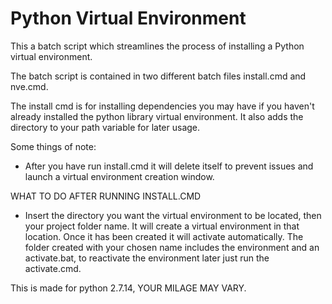 # Python Virtual Environment
This a batch script which streamlines the process of installing a Python virtual environment.

The batch script is contained in two different batch files install.cmd and nve.cmd.

The install cmd is for installing dependencies you may have if you haven't already installed the python library virtual environment.  It also adds the directory to your path variable for later usage.

Some things of note:

* After you have run install.cmd it will delete itself to prevent issues and launch a virtual environment creation window.

WHAT TO DO AFTER RUNNING INSTALL.CMD

* Insert the directory you want the virtual environment to be located, then your project folder name. It will create a virtual environment in that location. Once it has been created it will activate automatically. The folder created with your chosen name includes the environment and an activate.bat, to reactivate the environment later just run the activate.cmd.

This is made for python 2.7.14, YOUR MILAGE MAY VARY.
